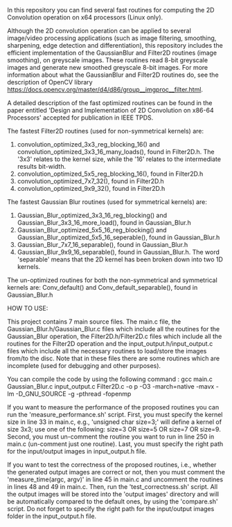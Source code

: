 In this repository you can find several fast routines for computing the 2D Convolution operation on x64 processors (Linux only). 

Although the 2D convolution operation can be applied to several image/video processing applications (such as image filtering, smoothing, sharpening, edge detection and differentiation), this repository includes the efficient implementation of the GaussianBlur and Filter2D routines (image smoothing), on greyscale images. These routines read 8-bit greyscale images and generate new smoothed greyscale 8-bit images.
For more information about what the GaussianBlur and Filter2D routines do, see the description of OpenCV library https://docs.opencv.org/master/d4/d86/group__imgproc__filter.html. 

A detailed description of the fast optimized routines can be found in the paper entitled 'Design and Implementation of 2D Convolution on
x86-64 Processors' accepted for publication in IEEE TPDS.

The fastest Filter2D routines (used for non-symmetrical kernels) are:
1. convolution_optimized_3x3_reg_blocking_16() and convolution_optimized_3x3_16_many_loads(), found in Filter2D.h. The '3x3' relates to the kernel size, while the '16' relates to the intermediate results bit-width.
2. convolution_optimized_5x5_reg_blocking_16(), found in Filter2D.h
3. convolution_optimized_7x7_32(), found in Filter2D.h
4. convolution_optimized_9x9_32(), found in Filter2D.h

The fastest Gaussian Blur routines (used for symmetrical kernels) are:
1. Gaussian_Blur_optimized_3x3_16_reg_blocking() and Gaussian_Blur_3x3_16_more_load(), found in Gaussian_Blur.h
2. Gaussian_Blur_optimized_5x5_16_reg_blocking() and Gaussian_Blur_optimized_5x5_16_seperable(), found in Gaussian_Blur.h
3. Gaussian_Blur_7x7_16_separable(), found in Gaussian_Blur.h
4. Gaussian_Blur_9x9_16_separable(), found in Gaussian_Blur.h. The word 'separable' means that the 2D kernel has been broken down into two 1D kernels.

The un-optimized routines for both the non-symmetrical and symmetrical kernels are:
 Conv_default() and Conv_default_separable(), found in Gaussian_Blur.h


HOW TO USE:

This project contains 7 main source files. The main.c file, the Gaussian_Blur.h/Gaussian_Blur.c files which include all the routines for the Gaussian_Blur operation, the Filter2D.h/Filter2D.c files which include all the routines for the Filter2D operation and the input_output.h/input_output.c files which include all the necessary routines to load/store the images from/to the disc. Note that in these files there are some routines which are incomplete (used for debugging and other purposes).

You can compile the code by using the following command : gcc main.c Gaussian_Blur.c input_output.c Filter2D.c -o p -O3 -march=native -mavx -lm -D_GNU_SOURCE  -g  -pthread -fopenmp

If you want to measure the performance of the proposed routines you can run the 'measure_performance.sh' script. First, you must specify the kernel size in line 33 in main.c, e.g., 'unsigned char size=3;' will define a kernel of size 3x3; use one of the following: size=3 OR size=5 OR size=7 OR size=9. Second, you must un-comment the routine you want to run in line 250 in main.c (un-comment just one routine). Last, you must specify the right path for the input/output images in input_output.h file. 

If you want to test the correctness of the proposed routines, i.e., whether the generated output images are correct or not, then you must comment the 'measure_time(argc, argv)' in line 45 in main.c and uncomment the routines in lines 48 and 49 in main.c. 
Then, run the 'test_correctness.sh' script. All the output images will be stored into the 'output images' directory and will be automatically compared to the default ones, by using the 'compare.sh' script. Do not forget to specify the right path for the input/output images folder in the input_output.h file.


